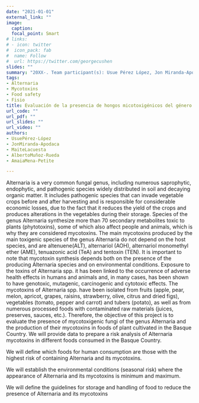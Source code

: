 ```yaml
---
date: "2021-01-01"
external_link: ""
image:
  caption:
  focal_point: Smart
# links:
# - icon: twitter
#  icon_pack: fab
#  name: Follow
#  url: https://twitter.com/georgecushen
slides: ""
summary: "20XX-. Team participant(s): Usue Pérez López, Jon Miranda-Apodaca, MaiteLacuesta, Alberto Muñoz-Rueda, Amaia Mena-Petite"
tags:
- Alternaria
- Mycotoxins
- Food safety
- Fisio
title: Evaluación de la presencia de hongos micotoxigénicos del género Alternaria en alimentos animales y humanos producidos en la CAPV.
url_code: ""
url_pdf: ""
url_slides: ""
url_video: ""
authors: 
- UsuePérez-López
- JonMiranda-Apodaca
- MaiteLacuesta
- AlbertoMuñoz-Rueda
- AmaiaMena-Petite

---
```


Alternaria is a very common fungal genus, including numerous saprophytic, endophytic, and pathogenic species widely distributed in soil and decaying organic matter. It includes pathogenic species that can invade vegetable crops before and after harvesting and is responsible for considerable economic losses, due to the fact that it reduces the yield of the crops and produces alterations in the vegetables during their storage. Species of the genus Alternaria synthesize more than 70 secondary metabolites toxic to plants (phytotoxins), some of which also affect people and animals, which is why they are considered mycotoxins. The main mycotoxins produced by the main toxigenic species of the genus Alternaria do not depend on the host species, and are altenuene(ALT), alternariol (AOH), alternariol monomethyl ether (AME), tenuazonic acid (TeA) and tentoxin (TEN). It is important to note that mycotoxin synthesis depends both on the presence of the producing Alternaria species and on environmental conditions.
Exposure to the toxins of Alternaria spp. it has been linked to the occurrence of adverse health effects in humans and animals and, in many cases, has been shown to have genotoxic, mutagenic, carcinogenic and cytotoxic effects. The mycotoxins of Alternaria spp. have been isolated from fruits (apple, pear, melon, apricot, grapes, raisins, strawberry, olive, citrus and dried figs), vegetables (tomato, pepper and carrot) and tubers (potato), as well as from numerous processed foods with contaminated raw materials (juices, preserves, sauces, etc.). Therefore, the objective of this project is to evaluate the presence of mycotoxigenic fungi of the genus Alternaria and the production of their mycotoxins in foods of plant cultivated in the Basque Country.
We will provide data to prepare a risk analysis of Alternaria mycotoxins in different foods consumed in the Basque Country.

We will define which foods for human consumption are those with the highest risk of containing Alternaria and its mycotoxins.

We will establish the environmental conditions (seasonal risk) where the appearance of Alternaria and its mycotoxins is minimum and maximum.

We will define the guidelines for storage and handling of food to reduce the presence of Alternaria and its mycotoxins

